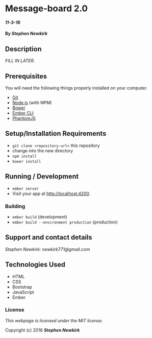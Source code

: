 # Message-board 2.0

#### _11-3-16_

#### By _**Stephen Newkirk**_

## Description

_FILL IN LATER._


## Prerequisites

You will need the following things properly installed on your computer.

* [Git](http://git-scm.com/)
* [Node.js](http://nodejs.org/) (with NPM)
* [Bower](http://bower.io/)
* [Ember CLI](http://ember-cli.com/)
* [PhantomJS](http://phantomjs.org/)

## Setup/Installation Requirements

* `git clone <repository-url>` this repository
* change into the new directory
* `npm install`
* `bower install`

## Running / Development

* `ember server`
* Visit your app at [http://localhost:4200](http://localhost:4200).

### Building

* `ember build` (development)
* `ember build --environment production` (production)

## Support and contact details

_Stephen Newkirk: newkirk771@gmail.com_

## Technologies Used

+ HTML
+ CSS
+ Bootstrap
+ JavaScript
+ Ember


### License

*This webpage is licensed under the MIT license.*

Copyright (c) 2016 **_Stephen Newkirk_**
